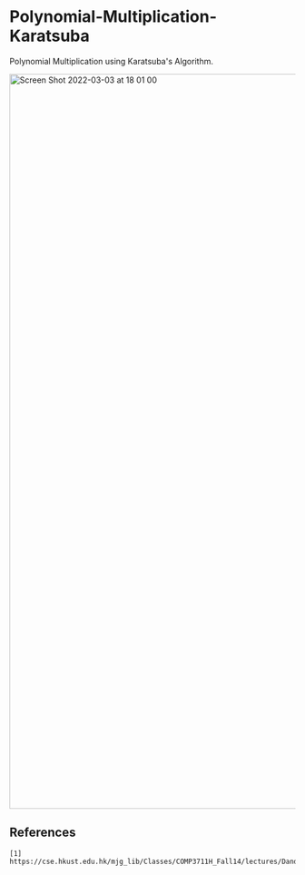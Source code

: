 # Polynomial-Multiplication-Karatsuba

Polynomial Multiplication using Karatsuba's Algorithm.

<img width="1294" alt="Screen Shot 2022-03-03 at 18 01 00" src="https://user-images.githubusercontent.com/80209029/156590989-58017d9d-30bc-43f9-89ef-c4373950b2ae.png">

## References
```
[1] https://cse.hkust.edu.hk/mjg_lib/Classes/COMP3711H_Fall14/lectures/DandC_Multiplication_Handout.pdf
